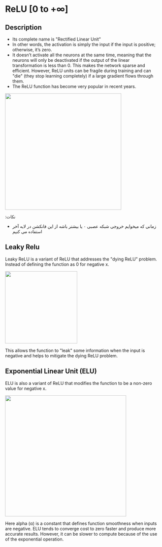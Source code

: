 # ReLU [$0$ to $+\infty$]

## Description

- Its complete name is "Rectified Linear Unit"
- In other words, the activation is simply the input if the input is positive; otherwise, it’s zero.
- It doesn’t activate all the neurons at the same time, meaning that the neurons will only be deactivated if the output of the linear transformation is less than 0. This makes the network sparse and efficient. However, ReLU units can be fragile during training and can "die" (they stop learning completely) if a large gradient flows through them.
- The ReLU function has become very popular in recent years.

<img src="image3.jpg" style="width:3.92476in" />

<span dir="rtl">نکات:</span>

- <span dir="rtl">زمانی که میخوایم خروجی شبکه عصبی ۰ یا بیشتر باشه از این فانکشن در لایه آخر استفاده می کنیم</span>

## Leaky Relu

Leaky ReLU is a variant of ReLU that addresses the "dying ReLU" problem. Instead of defining the function as 0 for negative x.

<img src="image1.png" style="width:2.43955in" />

This allows the function to "leak" some information when the input is negative and helps to mitigate the dying ReLU problem.

## Exponential Linear Unit (ELU)

ELU is also a variant of ReLU that modifies the function to be a non-zero value for negative x.

<img src="image2.jpg" style="width:4.09113in" />

Here alpha (α) is a constant that defines function smoothness when inputs are negative. ELU tends to converge cost to zero faster and produce more accurate results. However, it can be slower to compute because of the use of the exponential operation.
